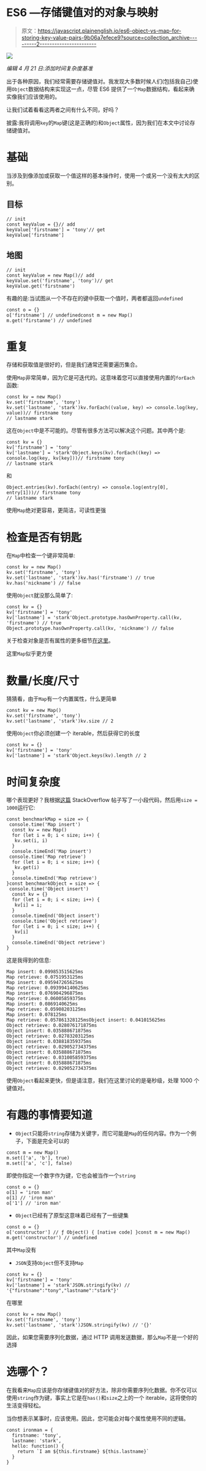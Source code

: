 # ES6 —存储键值对的对象与映射

> 原文：<https://javascript.plainenglish.io/es6-object-vs-map-for-storing-key-value-pairs-9b06a7efece9?source=collection_archive---------2----------------------->

![](img/bbbab6fc99628470add15052bb51d73c.png)

*编辑 4 月 21 日:添加时间复杂度基准*

出于各种原因，我们经常需要存储键值对。我发现大多数时候人们(包括我自己)使用`Object`数据结构来实现这一点，尽管 ES6 提供了一个`Map`数据结构，看起来确实像我们应该使用的。

让我们试着看看这两者之间有什么不同，好吗？

披露:我将调用`key`的`Map`键(这是正确的)和`Object`属性，因为我们在本文中讨论存储键值对。

# 基础

当涉及到像添加或获取一个值这样的基本操作时，使用一个或另一个没有太大的区别。

## 目标

```
// init
const keyValue = {}// add
keyValue['firstname'] = 'tony'// get
keyValue['firstname']
```

## 地图

```
// init
const keyValue = new Map()// add
keyValue.set('firstname', 'tony')// get
keyValue.get('firstname')
```

有趣的是:当试图从一个不存在的键中获取一个值时，两者都返回`undefined`

```
const o = {}
o['firstname'] // undefinedconst m = new Map()
m.get('firstanme') // undefined
```

# 重复

存储和获取值是很好的，但是我们通常还需要遍历集合。

使用`Map`非常简单，因为它是可迭代的。这意味着您可以直接使用内置的`forEach`函数:

```
const kv = new Map()
kv.set('firstname', 'tony')
kv.set('lastname', 'stark')kv.forEach((value, key) => console.log(key, value))// firstname tony
// lastname stark
```

这在`Object`中是不可能的。尽管有很多方法可以解决这个问题。其中两个是:

```
const kv = {}
kv['firstname'] = 'tony'
kv['lastname'] = 'stark'Object.keys(kv).forEach((key) => console.log(key, kv[key]))// firstname tony
// lastname stark
```

和

```
Object.entries(kv).forEach((entry) => console.log(entry[0], entry[1]))// firstname tony
// lastname stark
```

使用`Map`绝对更容易，更简洁，可读性更强

# 检查是否有钥匙

在`Map`中检查一个键非常简单:

```
const kv = new Map()
kv.set('firstname', 'tony')
kv.set('lastname', 'stark')kv.has('firstname') // true
kv.has('nickname') // false
```

使用`Object`就没那么简单了:

```
const kv = {}
kv['firstname'] = 'tony'
kv['lastname'] = 'stark'Object.prototype.hasOwnProperty.call(kv, 'firstname') // true
Object.prototype.hasOwnProperty.call(kv, 'nickname') // false
```

关于检查对象是否有属性的更多细节[在这里](https://medium.com/javascript-in-plain-english/the-right-way-to-check-if-an-object-has-a-property-in-javascript-10da3160a1e4)。

这里`Map`似乎更方便

# 数量/长度/尺寸

猜猜看，由于`Map`有一个内置属性，什么更简单

```
const kv = new Map()
kv.set('firstname', 'tony')
kv.set('lastname', 'stark')kv.size // 2
```

使用`Object`你必须创建一个 iterable，然后获得它的长度

```
const kv = {}
kv['firstname'] = 'tony'
kv['lastname'] = 'stark'Object.keys(kv).length // 2
```

# 时间复杂度

哪个表现更好？我根据[这篇](https://stackoverflow.com/questions/31091772/javascript-es6-computational-time-complexity-of-collections/54385459) StackOverflow 帖子写了一小段代码，然后用`size = 1000`运行它:

```
const benchmarkMap = size => {
 console.time('Map insert')
  const kv = new Map()
  for (let i = 0; i < size; i++) {
   kv.set(i, i)
  }
  console.timeEnd('Map insert')
 console.time('Map retrieve')
  for (let i = 0; i < size; i++) {
   kv.get(i)
  }
  console.timeEnd('Map retrieve')
}const benchmarkObject = size => {
 console.time('Object insert')
  const kv = {}
  for (let i = 0; i < size; i++) {
   kv[i] = i;
  }
  console.timeEnd('Object insert')
  console.time('Object retrieve')
  for (let i = 0; i < size; i++) {
   kv[i]
  }
  console.timeEnd('Object retrieve')
}
```

这是我得到的信息:

```
Map insert: 0.099853515625ms
Map retrieve: 0.0751953125ms
Map insert: 0.095947265625ms
Map retrieve: 0.093994140625ms
Map insert: 0.076904296875ms
Map retrieve: 0.06005859375ms
Map insert: 0.0869140625ms
Map retrieve: 0.05908203125ms
Map insert: 0.078125ms
Map retrieve: 0.057861328125msObject insert: 0.041015625ms
Object retrieve: 0.028076171875ms
Object insert: 0.035888671875ms
Object retrieve: 0.02783203125ms
Object insert: 0.038818359375ms
Object retrieve: 0.029052734375ms
Object insert: 0.035888671875ms
Object retrieve: 0.031005859375ms
Object insert: 0.035888671875ms
Object retrieve: 0.029052734375ms
```

使用`Object`看起来更快，但是请注意，我们在这里讨论的是毫秒级，处理 1000 个键值对。

# 有趣的事情要知道

*   `Object`只能将`string`存储为关键字，而它可能是`Map`的任何内容。作为一个例子，下面是完全可以的

```
const m = new Map()
m.set(['a', 'b'], true)
m.set(['a', 'c'], false)
```

即使你指定一个数字作为键，它也会被当作一个`string`

```
const o = {}
o[1] = 'iron man'
o[1] // 'iron man'
o['1'] // 'iron man'
```

*   `Object`已经有了原型这意味着已经有了一些键集

```
const o = {}
o['constructor'] // ƒ Object() { [native code] }const m = new Map()
m.get('constructor') // undefined
```

其中`Map`没有

*   `JSON`支持`Object`但不支持`Map`

```
const kv = {}
kv['firstname'] = 'tony'
kv['lastname'] = 'stark'JSON.stringify(kv) // '{"firstname":"tony","lastname":"stark"}'
```

在哪里

```
const kv = new Map()
kv.set('firstname', 'tony')
kv.set('lastname', 'stark')JSON.stringify(kv) // '{}'
```

因此，如果您需要序列化数据，通过 HTTP 调用发送数据，那么`Map`不是一个好的选择

# 选哪个？

在我看来`Map`应该是你存储键值对的好方法，除非你需要序列化数据。你不仅可以使用`string`作为键，事实上它是在`has()`和`size`之上的一个 iterable，这将使你的生活变得轻松。

当你想表示某事时，应该使用。因此，您可能会对每个属性使用不同的逻辑。

```
const ironman = {
  firstname: 'tony',
  lastname: 'stark',
  hello: function() {
    return `I am ${this.firstname} ${this.lastname}`
  }
}
```